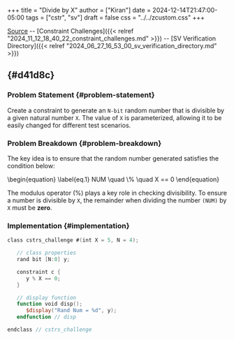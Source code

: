 +++
title = "Divide by X"
author = ["Kiran"]
date = 2024-12-14T21:47:00-05:00
tags = ["cstr", "sv"]
draft = false
css = "../../zcustom.css"
+++

[Source](https://github.com/24x7fpga/SV/tree/main/sv_verification/cstrs_challenges/div_by_X) -- [Constraint Challenges]({{< relref "2024_11_12_18_40_22_constraint_challenges.md" >}}) -- [SV Verification Directory]({{< relref "2024_06_27_16_53_00_sv_verification_directory.md" >}})


##  {#d41d8c}


### Problem Statement {#problem-statement}

Create a constraint to generate an `N-bit` random number that is divisible by a given natural number `X`. The value of `X` is parameterized, allowing it to be easily changed for different test scenarios.


### Problem Breakdown {#problem-breakdown}

The key idea is to ensure that the random number generated satisfies the condition below:

\begin{equation}
\label{eq.1}
NUM \quad \\% \quad X == 0
\end{equation}

The modulus operator (%) plays a key role in checking divisibility. To ensure a number is divisible by `X`, the remainder when dividing the number `(NUM)` by `X` must be **zero**.


### Implementation {#implementation}

```verilog
class cstrs_challenge #(int X = 5, N = 4);

   // class properties
   rand bit [N:0] y;

   constraint c {
      y % X == 0;
   }

   // display function
   function void disp();
      $display("Rand Num = %d", y);
   endfunction // disp

endclass // cstrs_challenge
```
